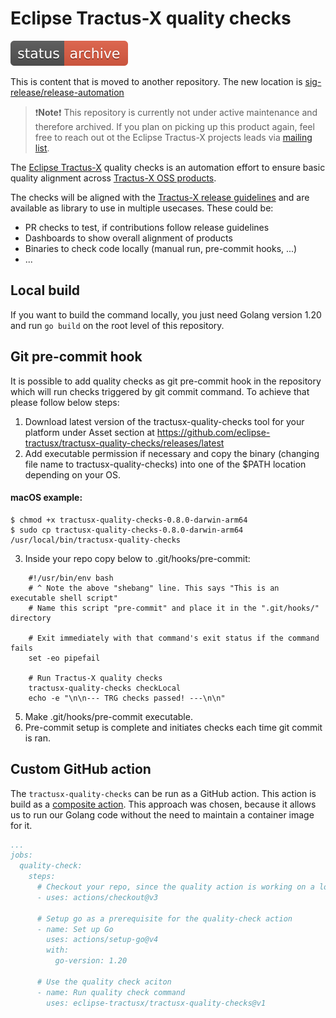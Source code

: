 # Eclipse Tractus-X quality checks

[![status: archive](https://github.com/GIScience/badges/raw/master/status/archive.svg)](https://github.com/GIScience/badges#archive)

This is content that is moved to another repository. The new location is [sig-release/release-automation](https://github.com/eclipse-tractusx/sig-release/tree/main/release-automation)

>❗**Note**❗
> This repository is currently not under active maintenance and therefore archived. If you plan on picking up this product again, feel free to reach out ot the Eclipse Tractus-X projects leads via [mailing list](https://accounts.eclipse.org/mailing-list/tractusx-dev).

The [Eclipse Tractus-X](https://projects.eclipse.org/projects/automotive.tractusx) quality checks is an automation effort
to ensure basic quality alignment across [Tractus-X OSS products](https://github.com/eclipse-tractusx/).

The checks will be aligned with the [Tractus-X release guidelines](https://eclipse-tractusx.github.io/docs/release) and
are available as library to use in multiple usecases. These could be:

- PR checks to test, if contributions follow release guidelines
- Dashboards to show overall alignment of products
- Binaries to check code locally (manual run, pre-commit hooks, ...)
- ...

## Local build

If you want to build the command locally, you just need Golang version 1.20 and run `go build` on the root level of
this repository.

## Git pre-commit hook

It is possible to add quality checks as git pre-commit hook in the repository which will run checks triggered by git commit command. To achieve that please follow below steps:

1. Download latest version of the tractusx-quality-checks tool for your platform under Asset section at https://github.com/eclipse-tractusx/tractusx-quality-checks/releases/latest
2. Add executable permission if necessary and copy the binary (changing file name to tractusx-quality-checks) into one of the $PATH location depending on your OS.

#### macOS example:

```
$ chmod +x tractusx-quality-checks-0.8.0-darwin-arm64
$ sudo cp tractusx-quality-checks-0.8.0-darwin-arm64 /usr/local/bin/tractusx-quality-checks
```

3. Inside your repo copy below to .git/hooks/pre-commit:

```
    #!/usr/bin/env bash
    # ^ Note the above "shebang" line. This says "This is an executable shell script"
    # Name this script "pre-commit" and place it in the ".git/hooks/" directory

    # Exit immediately with that command's exit status if the command fails
    set -eo pipefail

    # Run Tractus-X quality checks
    tractusx-quality-checks checkLocal
    echo -e "\n\n--- TRG checks passed! ---\n\n"
```

5. Make .git/hooks/pre-commit executable.
6. Pre-commit setup is complete and initiates checks each time git commit is ran. 

## Custom GitHub action

The `tractusx-quality-checks` can be run as a GitHub action. This action is build as a
[composite action](https://docs.github.com/en/actions/creating-actions/about-custom-actions#types-of-actions).
This approach was chosen, because it allows us to run our Golang code without the need to maintain a container image
for it.

```yaml
...
jobs:
  quality-check:
    steps:
      # Checkout your repo, since the quality action is working on a local copy
      - uses: actions/checkout@v3

      # Setup go as a prerequisite for the quality-check action
      - name: Set up Go
        uses: actions/setup-go@v4
        with:
          go-version: 1.20

      # Use the quality check aciton
      - name: Run quality check command
        uses: eclipse-tractusx/tractusx-quality-checks@v1
```